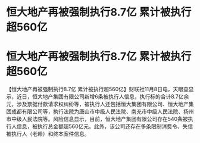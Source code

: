 # 恒大地产再被强制执行8.7亿 累计被执行超560亿

# 恒大地产再被强制执行8.7亿 累计被执行超560亿

【恒大地产再被强制执行8.7亿
累计被执行超560亿】财联社11月8日电，天眼查显示，近日，恒大地产集团有限公司新增6条被执行人信息，执行标的合计8.7亿余元，涉及票据付款请求权纠纷等，被执行人还包括恒大集团有限公司、恒大地产集团成都有限公司等，执行法院为唐山市中级人民法院、南充市中级人民法院、扬州市中级人民法院等。风险信息显示，目前，恒大地产集团有限公司存在540条被执行人信息，被执行总金额超560亿元。此外，该公司还存在多条限制消费令、失信被执行人（老赖）和终本案件信息。

